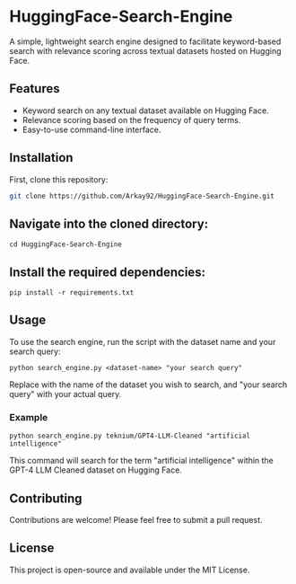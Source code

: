 # HuggingFace-Search-Engine

A simple, lightweight search engine designed to facilitate keyword-based search with relevance scoring across textual datasets hosted on Hugging Face.

## Features
- Keyword search on any textual dataset available on Hugging Face.
- Relevance scoring based on the frequency of query terms.
- Easy-to-use command-line interface.

## Installation

First, clone this repository:

```bash
git clone https://github.com/Arkay92/HuggingFace-Search-Engine.git
```

## Navigate into the cloned directory:

```
cd HuggingFace-Search-Engine
```

## Install the required dependencies:

```
pip install -r requirements.txt
```

## Usage
To use the search engine, run the script with the dataset name and your search query:

```
python search_engine.py <dataset-name> "your search query"
```

Replace <dataset-name> with the name of the dataset you wish to search, and "your search query" with your actual query.

### Example
```
python search_engine.py teknium/GPT4-LLM-Cleaned "artificial intelligence"
```

This command will search for the term "artificial intelligence" within the GPT-4 LLM Cleaned dataset on Hugging Face.

## Contributing
Contributions are welcome! Please feel free to submit a pull request.

## License
This project is open-source and available under the MIT License.
